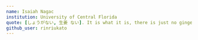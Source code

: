 ```yaml
---
name: Isaiah Nagac
institution: University of Central Florida
quote: [しょうがない, 生姜 ない]. It is what it is, there is just no ginger.
github_user: rinriukato
---
```

